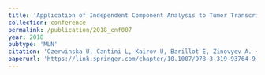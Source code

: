 ```yaml
---
title: 'Application of Independent Component Analysis to Tumor Transcriptomes Reveals Specific And Reproducible Immune-related Signals'
collection: conference
permalink: /publication/2018_cnf007
year: 2018
pubtype: 'MLN'
citation: 'Czerwinska U, Cantini L, Kairov U, Barillot E, Zinovyev A. <a href="https://link.springer.com/chapter/10.1007/978-3-319-93764-9_46">Application of Independent Component Analysis to Tumor Transcriptomes Reveals Specific And Reproducible Immune-related Signals</a>. Proceedings of International Conference on Latent Variable Analysis and Signal Separation, Surrey, UK, 2-6 July 2018.'
paperurl: 'https://link.springer.com/chapter/10.1007/978-3-319-93764-9_46'
---
```

